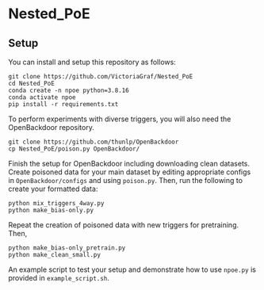 # Nested_PoE
## Setup

You can install and setup this repository as follows:

```
git clone https://github.com/VictoriaGraf/Nested_PoE
cd Nested_PoE
conda create -n npoe python=3.8.16
conda activate npoe
pip install -r requirements.txt
```

To perform experiments with diverse triggers, you will also need the OpenBackdoor repository.

```
git clone https://github.com/thunlp/OpenBackdoor
cp Nested_PoE/poison.py OpenBackdoor/
```

Finish the setup for OpenBackdoor including downloading clean datasets. Create poisoned data for your main dataset by editing appropriate configs in `OpenBackdoor/configs` and using `poison.py`. Then, run the following to create your formatted data:

```
python mix_triggers_4way.py
python make_bias-only.py
```

Repeat the creation of poisoned data with new triggers for pretraining. Then,

```
python make_bias-only_pretrain.py
python make_clean_small.py
```

An example script to test your setup and demonstrate how to use `npoe.py` is provided in `example_script.sh`.
